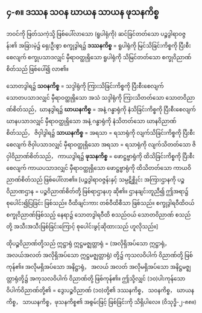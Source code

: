 ## ၄-၈။ ဒဿန သဝန ဃာယန သာယန ဖုသနကိစ္စ

ဘဝင်ကို ဖြတ်သကဲ့သို့ ဖြစ်ပေါ်လာသော (ရူပါရုံကို) ဆင်ခြင်တတ်သော ပဉ္စဒွါရာဝဇ္ဇန်း၏ အခြားမဲ့၌ ရှေးဦးစွာ စက္ခုဒွါရ၌ **ဒဿနကိစ္စ** = ရူပါရုံကို မြင်သိခြင်းကိစ္စကို ပြီးစီးစေလျက် စက္ခုပသာဒလျှင် မှီရာဝတ္ထုရှိသော ရူပါရုံကို သိမြင်တတ်သော စက္ခုဝိညာဏ်စိတ်သည် ဖြစ်ပေါ်၍ လာ၏။

သောတဒွါရ၌ **သဝနကိစ္စ** = သဒ္ဒါရုံကို ကြားသိခြင်းကိစ္စကို ပြီးစီးစေလျက် သောတပသာဒလျှင် မှီရာဝတ္ထုရှိသော အသံ သဒ္ဒါရုံကို ကြားသိတတ်သော သောတဝိညာဏ်စိတ်သည်，ဃာနဒွါရ၌ **ဃာယနကိစ္စ** = အနံ့ ဂန္ဓာရုံကို နံသိခြင်းကိစ္စကို ပြီးစီးစေလျက် ဃာနပသာဒလျှင် မှီရာဝတ္ထုရှိသော အနံ့ ဂန္ဓာရုံကို နံသိတတ်သော ဃာနဝိညာဏ်စိတ်သည်， ဇိဝှါဒွါရ၌ **သာယနကိစ္စ** = အရသာ = ရသာရုံကို လျက်သိခြင်းကိစ္စကို ပြီးစီးစေလျက် ဇိဝှါပသာဒလျှင် မှီရာဝတ္ထုရှိသော အရသာ = ရသာရုံကို လျက်သိတတ်သော ဇိဝှါဝိညာဏ်စိတ်သည်， ကာယဒွါရ၌ **ဖုသနကိစ္စ** = ဖောဋ္ဌဗ္ဗာရုံကို ထိသိခြင်းကိစ္စကို ပြီးစီးစေလျက် ကာယပသာဒလျှင် မှီရာဝတ္ထုရှိသော ဖောဋ္ဌဗ္ဗာရုံကို ထိသိတတ်သော ကာယဝိညာဏ်စိတ်သည် ဖြစ်ပေါ်လာ၏။ 
[ပဉ္စဒွါရာဝဇ္ဇန်းနှင့် သမ္ပဋိစ္ဆိုင်း အကြားဌာနကို ပဉ္စဝိညာဏဌာန = ပဉ္စဝိညာဏ်စိတ်တို့ ဖြစ်ရာဌာနဟု ဆို၏။ 
ဌာနချင်းတူညီ၍ ဤအရာ၌ စုပေါင်း၍ပြခြင်း ဖြစ်သည်။ 
ဝီထိချင်းကား တစ်ဝီထိစီသာ ဖြစ်သည်။ 
စက္ခုဒွါရဝီထိဝယ် စက္ခုဝိညာဏ်ဖြစ်သည့် နေရာ၌ သောတဒွါရဝီထိ စသည်ဝယ် သောတဝိညာဏ် စသည်တို့ အသီးအသီးဖြစ်ခြင်းကြောင့် စုပေါင်းဖွင့်ဆိုထားသည် ဟူလိုသည်။]

ထိုပဉ္စဝိညာဏ်တို့သည် ဣဋ္ဌာရုံ ဣဋ္ဌမဇ္ဈတ္တာရုံ = (အလိုရှိအပ်သော ဣဋ္ဌာရုံ，အလယ်အလတ် အလိုရှိအပ်သော ဣဋ္ဌမဇ္ဈတ္တာရုံ) တို့၌ ကုသလဝိပါက် ဝိညာဏ်တို့ ဖြစ်ကုန်၏။ 
အလိုမရှိအပ်သော အနိဋ္ဌာရုံ， အလယ် အလတ် အလိုမရှိအပ်သော အနိဋ္ဌမဇ္ဈတ္တာရုံတို့၌ အကုသလဝိပါက် ဝိညာဏ်တို့ ဖြစ်ကုန်၏။ 
ဤသို့လျှင် (၁၀)ပါးကုန်သော ဝိပါက်ဝိညာဏ်တို့၏ = ဒွေးပဉ္စဝိညာဏ် (၁၀)တို့၏ ဒဿနကိစ္စ， သဝနကိစ္စ， ဃာယနကိစ္စ， သာယနကိစ္စ，ဖုသနကိစ္စ၏ အစွမ်းဖြင့် ဖြစ်ခြင်းကို သိရှိပါလေ။ (ဝိသုဒ္ဓိ-၂-၈၈။)